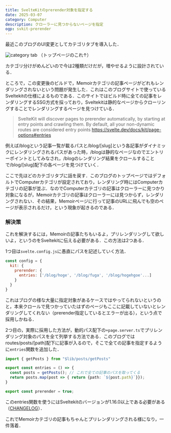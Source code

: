 ```yaml
---
title: SvelteKitのprerender対象を指定する
date: 2025-03-07
category: Computer
description: クローラーに見つからないページを指定
ogp: svkit-prerender
---
```


最近このブログのUI変更としてカテゴリタブを導入した．

![category tab](/media/blog-category-tab.png)
（トップページのこれ↑）

カテゴリ分けがめんどいので今は2種類だけだが，増やせるように設計されている．

ところで，この変更後のビルドで，Memoirカテゴリの記事ページがどれもレンダリングされないという問題が発生した．これはこのブログサイトで使っているSveltekitの仕様によるものである．このサイトではビルド時に全ての記事をレンダリングするSSG方式を採っており，Sveltekitは静的なページからクローリングすることでレンダリングするページを見つけている．
>SvelteKit will discover pages to prerender automatically, by starting at entry points and crawling them. By default, all your non-dynamic routes are considered entry points
> https://svelte.dev/docs/kit/page-options#entries

例えば/blogという記事一覧が載るパスと/blog/[slug]という各記事がダイナミックにレンダリングされるパスがあった時，/blogは静的なページなのでエントリーポイントとしてみなされ，/blogのレンダリング結果をクロールすることで/blog/[slug]配下の各ページを見つけていく．

ここで先ほどのカテゴリタブに話を戻す．このブログのトップページではデフォルトでComputerカテゴリが設定されており，レンダリング時にはComputerカテゴリの記事が並ぶ．なのでComputerカテゴリの記事はクローラーに見つかり対象になるが，Memoirカテゴリの記事はクローラーには見つからず，レンダリングされない．その結果，Memoirページに行って記事のURLに飛んでも空のページが表示されるだけ，という現象が起きるのである．

### 解決策
これを解決するには，Memoirの記事たちもいるよ，プリレンダリングして欲しいよ，というのをSveltekitに伝える必要がある．この方法は2つある．

1つ目は`svelte.config.js`に愚直にパスを記述していく方法．
```js
const config = {
  kit: {
    prerender: {
      entries: ['/blog/hoge', '/blog/fuga', '/blog/hogehgoe'...]
    }
  }
}
```
これはブログの様な大量に指定対象があるケースではやってられないというのと，本来クロールで見つかっていたはずのページもここに記載していないとレンダリングしてくれない（prerender指定しているとエラーが出る），という点で採用しかねる．

2つ目の，実際に採用した方法が，動的パス配下の`+page.server.ts`でプリレンダリング対象のパスを全て列挙する方法である．このブログではroutes/posts/[path]配下に記事が入るので，そこで全ての記事を指定するように`entries`関数を追加した．
```ts
import { getPosts } from "$lib/posts/getPosts"

export const entries = () => {
  const posts = getPosts(); // これで全ての記事のパスを取ってくる
  return posts.map(post => { return {path: `${post.path}`}});
}

export const prerender = true;
```
このentries関数を使うにはSveltekitのバージョンが1.16.0以上である必要がある（[CHANGELOG](https://github.com/sveltejs/kit/blob/main/packages/kit/CHANGELOG.md)）．

これでMemoirカテゴリの記事もちゃんとプリレンダリングされる様になり，一件落着．
